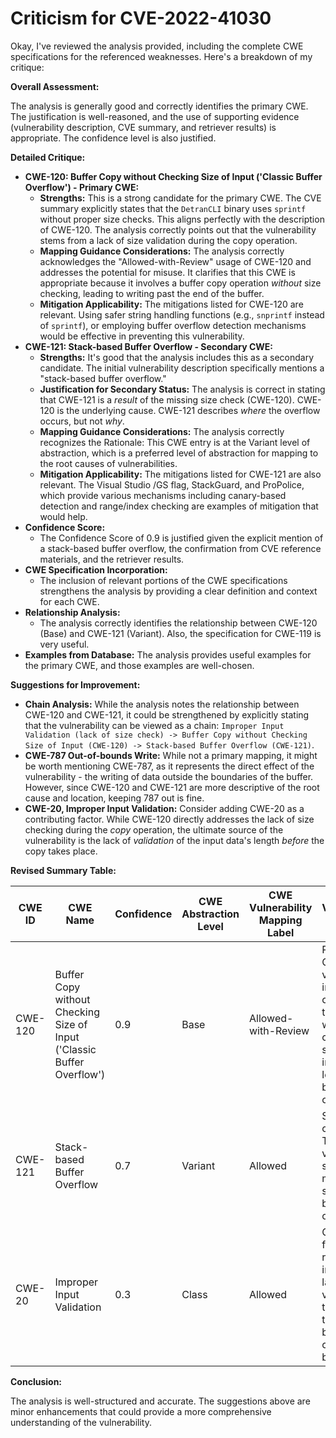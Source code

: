 # Criticism for CVE-2022-41030

Okay, I've reviewed the analysis provided, including the complete CWE specifications for the referenced weaknesses. Here's a breakdown of my critique:

**Overall Assessment:**

The analysis is generally good and correctly identifies the primary CWE.  The justification is well-reasoned, and the use of supporting evidence (vulnerability description, CVE summary, and retriever results) is appropriate.  The confidence level is also justified.

**Detailed Critique:**

*   **CWE-120: Buffer Copy without Checking Size of Input ('Classic Buffer Overflow') - Primary CWE:**
    *   **Strengths:** This is a strong candidate for the primary CWE. The CVE summary explicitly states that the `DetranCLI` binary uses `sprintf` without proper size checks.  This aligns perfectly with the description of CWE-120. The analysis correctly points out that the vulnerability stems from a lack of size validation during the copy operation.
    *   **Mapping Guidance Considerations:** The analysis correctly acknowledges the "Allowed-with-Review" usage of CWE-120 and addresses the potential for misuse. It clarifies that this CWE is appropriate because it involves a buffer copy operation *without* size checking, leading to writing past the end of the buffer.
    *   **Mitigation Applicability:** The mitigations listed for CWE-120 are relevant.  Using safer string handling functions (e.g., `snprintf` instead of `sprintf`), or employing buffer overflow detection mechanisms would be effective in preventing this vulnerability.
*   **CWE-121: Stack-based Buffer Overflow - Secondary CWE:**
    *   **Strengths:** It's good that the analysis includes this as a secondary candidate. The initial vulnerability description specifically mentions a "stack-based buffer overflow."
    *   **Justification for Secondary Status:** The analysis is correct in stating that CWE-121 is a *result* of the missing size check (CWE-120). CWE-120 is the underlying cause.  CWE-121 describes *where* the overflow occurs, but not *why*.
    *   **Mapping Guidance Considerations:** The analysis correctly recognizes the Rationale: This CWE entry is at the Variant level of abstraction, which is a preferred level of abstraction for mapping to the root causes of vulnerabilities.
    *   **Mitigation Applicability:** The mitigations listed for CWE-121 are also relevant. The Visual Studio /GS flag, StackGuard, and ProPolice, which provide various mechanisms including canary-based detection and range/index checking are examples of mitigation that would help.
*   **Confidence Score:**
    *   The Confidence Score of 0.9 is justified given the explicit mention of a stack-based buffer overflow, the confirmation from CVE reference materials, and the retriever results.
*   **CWE Specification Incorporation:**
    *   The inclusion of relevant portions of the CWE specifications strengthens the analysis by providing a clear definition and context for each CWE.
*   **Relationship Analysis:**
    *   The analysis correctly identifies the relationship between CWE-120 (Base) and CWE-121 (Variant). Also, the specification for CWE-119 is very useful.
*   **Examples from Database:** The analysis provides useful examples for the primary CWE, and those examples are well-chosen.

**Suggestions for Improvement:**

*   **Chain Analysis:** While the analysis notes the relationship between CWE-120 and CWE-121, it could be strengthened by explicitly stating that the vulnerability can be viewed as a chain: `Improper Input Validation (lack of size check) -> Buffer Copy without Checking Size of Input (CWE-120) -> Stack-based Buffer Overflow (CWE-121)`.
* **CWE-787 Out-of-bounds Write:** While not a primary mapping, it might be worth mentioning CWE-787, as it represents the direct effect of the vulnerability - the writing of data outside the boundaries of the buffer. However, since CWE-120 and CWE-121 are more descriptive of the root cause and location, keeping 787 out is fine.
* **CWE-20, Improper Input Validation:** Consider adding CWE-20 as a contributing factor. While CWE-120 directly addresses the lack of size checking during the *copy* operation, the ultimate source of the vulnerability is the lack of *validation* of the input data's length *before* the copy takes place.

**Revised Summary Table:**

| CWE ID | CWE Name | Confidence | CWE Abstraction Level | CWE Vulnerability Mapping Label | CWE-Vulnerability Mapping Notes |
|---|---|---|---|---|---|
| CWE-120 | Buffer Copy without Checking Size of Input ('Classic Buffer Overflow') | 0.9 | Base | Allowed-with-Review | Primary CWE. The vulnerability involves copying data to a buffer without checking the size of the input, leading to a buffer overflow. |
| CWE-121 | Stack-based Buffer Overflow | 0.7 | Variant | Allowed | Secondary candidate. The vulnerability specifically mentions a stack-based buffer overflow. |
| CWE-20 | Improper Input Validation | 0.3 | Class | Allowed | Contributing factor. The root cause includes the lack of validating the size of the input before it is copied to a buffer. |

**Conclusion:**

The analysis is well-structured and accurate. The suggestions above are minor enhancements that could provide a more comprehensive understanding of the vulnerability.